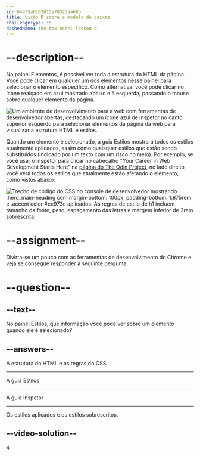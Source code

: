 ```yaml
---
id: 64a55a6102815a7d323aab8b
title: Lição D sobre o modelo de caixas
challengeType: 15
dashedName: the-box-model-lesson-d
--- 
```

# --description--

No painel Elementos, é possível ver toda a estrutura do HTML da página. Você pode clicar em qualquer um dos elementos nesse painel para selecionar o elemento específico. Como alternativa, você pode clicar no ícone realçado em azul mostrado abaixo e à esquerda, passando o mouse sobre qualquer elemento da página.

<img src="https://cdn.freecodecamp.org/curriculum/odin-project/the-box-model/inspector-icon.png" alt="Um ambiente de desenvolvimento para a web com ferramentas de desenvolvedor abertas, destacando um ícone azul de inspetor no canto superior esquerdo para selecionar elementos da página da web para visualizar a estrutura HTML e estilos." />

Quando um elemento é selecionado, a guia Estilos mostrará todos os estilos atualmente aplicados, assim como quaisquer estilos que estão sendo substituídos (indicado por um texto com um risco no meio). Por exemplo, se você usar o inspetor para clicar no cabeçalho "Your Career in Web Development Starts Here" na <a href="https://www.theodinproject.com/" target="_blank">página do The Odin Project</a>, no lado direito, você verá todos os estilos que atualmente estão afetando o elemento, como vistos abaixo:

<img src="https://cdn.freecodecamp.org/curriculum/odin-project/the-box-model/overwritten-style.png" alt="Trecho de código do CSS no console de desenvolvedor mostrando .hero_main-heading com margin-bottom: 100px, padding-bottom: 1.875rem e .accent color #ce973e aplicados. As regras de estilo de h1 incluem tamanho da fonte, peso, espaçamento das letras e margem inferior de 2rem sobrescrita." />

# --assignment--

Divirta-se um pouco com as ferramentas de desenvolvimento do Chrome e veja se consegue responder à seguinte pergunta.

# --question--

## --text--

No painel Estilos, que informação você pode ver sobre um elemento quando ele é selecionado?

## --answers--

A estrutura do HTML e as regras do CSS

---

A guia Estilos

---

A guia Inspetor

---

Os estilos aplicados e os estilos sobrescritos.


## --video-solution--

4

